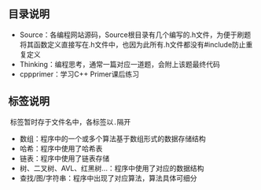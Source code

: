 ## 目录说明

- Source：各编程网站源码，Source根目录有几个编写的.h文件，为便于刷题将其函数定义直接写在.h文件中，也因为此所有.h文件都没有#include防止重复定义
- Thinking：编程思考，通常一篇对应一道题，会附上该题最终代码
- cppprimer：学习C++ Primer课后练习

## 标签说明

​	标签暂时存于文件名中，各标签以`.`隔开

- 数组：程序中的一个或多个算法基于数组形式的数据存储结构
- 哈希：程序中使用了哈希表
- 链表：程序中使用了链表存储
- 树、二叉树、AVL、红黑树...：程序中使用了对应的数据结构
- 查找/图/字符串：程序中出现了对应算法，算法具体可细分

